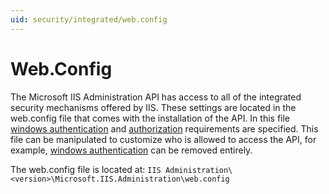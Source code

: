```yaml
---
uid: security/integrated/web.config
---
```


# Web.Config

The Microsoft IIS Administration API has access to all of the integrated security mechanisms offered by IIS. These settings are located in the web.config file that comes with the installation of the API. In this file [windows authentication](windows.md) and [authorization](authorization.md) requirements are specified. This file can be manipulated to customize who is allowed to access the API, for example, [windows authentication](windows.md) can be removed entirely. 

The web.config file is located at: 
`IIS Administration\<version>\Microsoft.IIS.Administration\web.config`